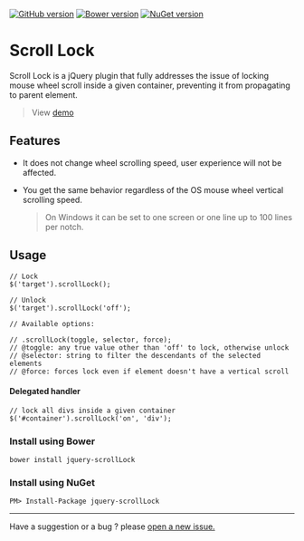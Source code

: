 [![GitHub version](https://badge.fury.io/gh/MohammadYounes%2Fjquery-scrollLock.svg)](http://badge.fury.io/gh/MohammadYounes%2Fjquery-scrollLock)
[![Bower version](https://badge.fury.io/bo/jquery-scrollLock.svg)](http://badge.fury.io/bo/jquery-scrollLock)
[![NuGet version](https://badge.fury.io/nu/jquery-scrollLock.svg)](http://badge.fury.io/nu/jquery-scrollLock)

Scroll Lock
=================

Scroll Lock is a jQuery plugin that fully addresses the issue of locking mouse wheel scroll inside a given container, preventing it from propagating to parent element.

> View [demo](http://mohammadyounes.github.io/jquery-scrollLock/example/)

## Features

* It does not change wheel scrolling speed, user experience will not be affected. 
* You get the same behavior regardless of the OS mouse wheel vertical scrolling speed.

  > On Windows it can be set to one screen or one line up to 100 lines per notch.

## Usage
```
// Lock
$('target').scrollLock();

// Unlock
$('target').scrollLock('off');

// Available options:

// .scrollLock(toggle, selector, force);
// @toggle: any true value other than 'off' to lock, otherwise unlock
// @selector: string to filter the descendants of the selected elements
// @force: forces lock even if element doesn't have a vertical scroll

```


#### Delegated handler
```
// lock all divs inside a given container
$('#container').scrollLock('on', 'div');

```
### Install using Bower
```
bower install jquery-scrollLock
```

### Install using NuGet
```
PM> Install-Package jquery-scrollLock
```

------

Have a suggestion or a bug ? please [open a new issue.](https://github.com/MohammadYounes/jquery-scrollLock/issues?state=open)
